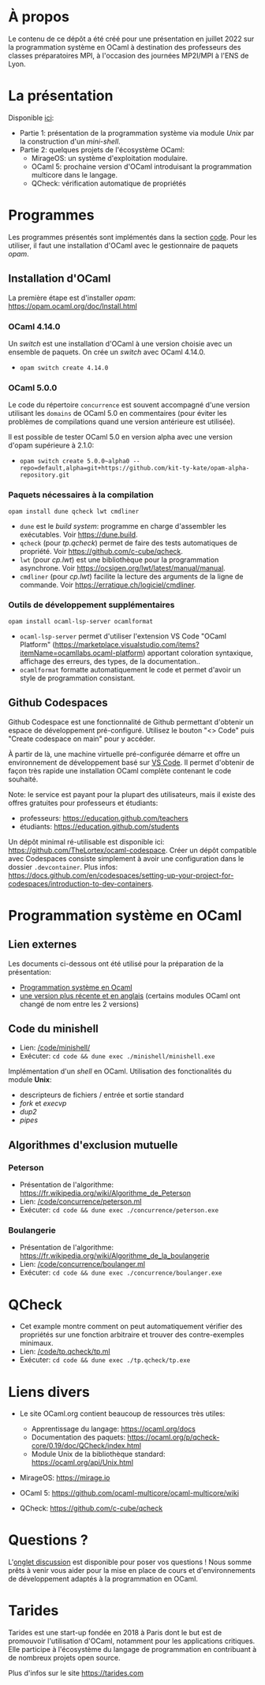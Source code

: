 # À propos

Le contenu de ce dépôt a été créé pour une présentation en juillet 2022 sur la programmation système en OCaml à destination des professeurs des classes préparatoires MPI, à l'occasion des journées MP2I/MPI à l'ENS de Lyon.

# La présentation

Disponible [ici](./slides/main.pdf):

* Partie 1: présentation de la programmation système via module _Unix_ par la construction d'un _mini-shell_.
* Partie 2: quelques projets de l'écosystème OCaml:
  - MirageOS: un système d'exploitation modulaire.
  - OCaml 5: prochaine version d'OCaml introduisant la programmation multicore dans le langage.
  - QCheck: vérification automatique de propriétés

# Programmes

Les programmes présentés sont implémentés dans la section [code](./code). 
Pour les utiliser, il faut une installation d'OCaml avec le gestionnaire de paquets _opam_. 

## Installation d'OCaml

La première étape est d'installer _opam_: https://opam.ocaml.org/doc/Install.html

### OCaml 4.14.0

Un _switch_ est une installation d'OCaml à une version choisie avec un ensemble de paquets.
On crée un _switch_ avec OCaml 4.14.0.

* `opam switch create 4.14.0`

### OCaml 5.0.0 

Le code du répertoire `concurrence` est souvent accompagné d'une version utilisant les `domains` de OCaml 5.0 en commentaires (pour éviter les problèmes de compilations quand une version antérieure est utilisée).

Il est possible de tester OCaml 5.0 en version alpha avec une version d'opam supérieure à 2.1.0:
* `opam switch create 5.0.0~alpha0 --repo=default,alpha=git+https://github.com/kit-ty-kate/opam-alpha-repository.git`

### Paquets nécessaires à la compilation

`opam install dune qcheck lwt cmdliner`

* `dune` est le _build system_: programme en charge d'assembler les exécutables. Voir https://dune.build.
* `qcheck` (pour _tp.qcheck_) permet de faire des tests automatiques de propriété. Voir https://github.com/c-cube/qcheck.
* `lwt` (pour _cp.lwt_) est une bibliothèque pour la programmation asynchrone. Voir https://ocsigen.org/lwt/latest/manual/manual.
* `cmdliner` (pour _cp.lwt_) facilite la lecture des arguments de la ligne de commande. Voir https://erratique.ch/logiciel/cmdliner.

### Outils de développement supplémentaires

`opam install ocaml-lsp-server ocamlformat`

* `ocaml-lsp-server` permet d'utiliser l'extension VS Code "OCaml Platform" (https://marketplace.visualstudio.com/items?itemName=ocamllabs.ocaml-platform) apportant coloration syntaxique, affichage des erreurs, des types, de la documentation..
* `ocamlformat` formatte automatiquement le code et permet d'avoir un style de programmation consistant. 

## Github Codespaces

Github Codespace est une fonctionnalité de Github permettant d'obtenir un espace de développement pré-configuré.
Utilisez le bouton "<> Code" puis "Create codespace on main" pour y accéder. 

À partir de là, une machine virtuelle pré-configurée démarre et offre un environnement de développement basé sur [VS Code](https://code.visualstudio.com/).
Il permet d'obtenir de façon très rapide une installation OCaml complète contenant le code souhaité.

Note: le service est payant pour la plupart des utilisateurs, mais il existe des offres gratuites pour professeurs et étudiants:
- professeurs: https://education.github.com/teachers
- étudiants: https://education.github.com/students

Un dépôt minimal ré-utilisable est disponible ici: https://github.com/TheLortex/ocaml-codespace. Créer un dépôt compatible avec Codespaces consiste simplement à avoir une configuration dans le dossier `.devcontainer`. Plus infos: https://docs.github.com/en/codespaces/setting-up-your-project-for-codespaces/introduction-to-dev-containers.

# Programmation système en OCaml

## Lien externes

Les documents ci-dessous ont été utilisé pour la préparation de la présentation:
- [Programmation système en Ocaml](http://gallium.inria.fr/~remy/camlunix/cours.html)
- [une version plus récente et en anglais](http://ocaml.github.io/ocamlunix/) (certains modules OCaml ont changé de nom entre les 2 versions)

## Code du minishell

* Lien: [/code/minishell/](./code/minishell/)
* Exécuter: `cd code && dune exec ./minishell/minishell.exe`

Implémentation d'un _shell_ en OCaml. Utilisation des fonctionalités du module **Unix**:

- descripteurs de fichiers / entrée et sortie standard
- _fork_ et _execvp_
- _dup2_
- _pipes_

## Algorithmes d'exclusion mutuelle

### Peterson

* Présentation de l'algorithme: https://fr.wikipedia.org/wiki/Algorithme_de_Peterson
* Lien: [/code/concurrence/peterson.ml](./code/concurrence/peterson.ml)
* Exécuter: `cd code && dune exec ./concurrence/peterson.exe`

### Boulangerie

* Présentation de l'algorithme: https://fr.wikipedia.org/wiki/Algorithme_de_la_boulangerie
* Lien: [/code/concurrence/boulanger.ml](./code/concurrence/boulanger.ml)
* Exécuter: `cd code && dune exec ./concurrence/boulanger.exe`

# QCheck

* Cet example montre comment on peut automatiquement vérifier des propriétés sur une fonction arbitraire
et trouver des contre-exemples minimaux.
* Lien: [/code/tp.qcheck/tp.ml](./code/tp.qcheck/tp.ml)
* Exécuter: `cd code && dune exec ./tp.qcheck/tp.exe`

# Liens divers

* Le site OCaml.org contient beaucoup de ressources très utiles: 
  - Apprentissage du langage: https://ocaml.org/docs 
  - Documentation des paquets: https://ocaml.org/p/qcheck-core/0.19/doc/QCheck/index.html
  - Module Unix de la bibliothèque standard: https://ocaml.org/api/Unix.html

* MirageOS: https://mirage.io
* OCaml 5: https://github.com/ocaml-multicore/ocaml-multicore/wiki
* QCheck: https://github.com/c-cube/qcheck

# Questions ?

L'[onglet discussion](https://github.com/lyrm/turboccoli/discussions) est disponible pour poser vos questions !
Nous somme prêts à venir vous aider pour la mise en place de cours et d'environnements de développement adaptés à la programmation en OCaml.

# Tarides

Tarides est une start-up fondée en 2018 à Paris dont le but est de promouvoir l'utilisation d'OCaml, notamment pour les applications critiques. 
Elle participe à l'écosystème du langage de programmation en contribuant à de nombreux projets open source.

Plus d'infos sur le site https://tarides.com

